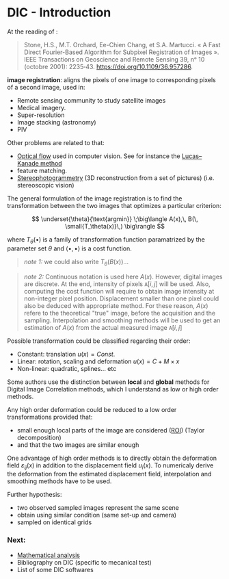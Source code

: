 # DIC - Introduction

At the reading of :

> Stone, H.S., M.T. Orchard, Ee-Chien Chang, et S.A. Martucci. « A Fast Direct Fourier-Based Algorithm for Subpixel Registration of Images ». IEEE Transactions on Geoscience and Remote Sensing 39, nᵒ 10 (octobre 2001): 2235‑43. https://doi.org/10.1109/36.957286.

**image registration**: aligns the pixels of one image to corresponding pixels of a second image, used in:

* Remote sensing community to study satellite images
* Medical imagery.
* Super-resolution
* Image stacking (astronomy)
* PIV

Other problems are related to that:

* [Optical flow](https://en.wikipedia.org/wiki/Optical_flow) used in computer vision. See for instance the [Lucas–Kanade method](https://en.wikipedia.org/wiki/Lucas%E2%80%93Kanade_method)
* feature matching. 
* [Stereophotogrammetry](https://en.wikipedia.org/wiki/3D_reconstruction_from_multiple_images) (3D reconstruction from a set of pictures) (i.e. stereoscopic vision)

The general formulation of the image registration is to find the transformation between the two images that optimizes a particular criterion:

$$
\underset{\theta}{\text{argmin}} \;\big\langle A(x),\, B(\, \small{T_\theta(x)}\,) \big\rangle
$$

where $T_\theta(\bullet)$ is a family of transformation function paramatrized by the parameter set $\theta$ and $\langle \bullet ,\, \bullet \rangle$ is a cost function. 

> _note 1:_ we could also write $T_\theta(B(x))...$

> _note 2:_ Continuous notation is used here $A(x)$. However, digital images are discrete. At the end, intensity of pixels $\mathtt A[i, j]$ will be used. Also, computing the cost function will require to obtain image intensity at non-integer pixel position. Displacement smaller than one pixel could also be deduced with appropriate method. For these reason, $A(x)$ refere to the theoretical "true" image, before the acquisition and the sampling. Interpolation and smoothing methods will be used to get an estimation of $A(x)$ from the actual measured image $\mathtt A[i, j]$

Possible transformation could be classified regarding their order:

- Constant: translation
  $u( x) = Const.$
- Linear: rotation, scaling and deformation
  $u(x) = C + M\times x$
- Non-linear: quadratic, splines... etc

Some authors use the distinction between **local** and **global** methods for Digital Image Correlation methods, which I understand as low or high order methods. 

Any high order deformation could be reduced to a low order transformations provided that:

* small enough local parts of the image are considered ([ROI](https://en.wikipedia.org/wiki/Region_of_interest)) (Taylor decomposition)
* and that the two images are similar enough

One advantage of high order methods is to directly obtain the deformation field $\varepsilon_{ij}(x)$ in addition to the displacement field $u_i(x)$. To numericaly derive the deformation from the estimated displacement field, interpolation and smoothing methods have to be used. 

Further hypothesis:

* two observed sampled images represent the same scene
* obtain using similar condition (same set-up and camera)
* sampled on identical grids

### Next:

* [Mathematical analysis](https://)
* Bibliography on  DIC (specific to mecanical test)
* List of some DIC softwares
